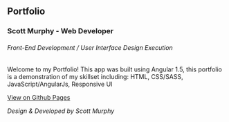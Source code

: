 ## Portfolio
### Scott Murphy - Web Developer 
###### Front-End Development / User Interface Design Execution 
Welcome to my Portfolio!  This app was built using Angular 1.5, this portfolio is a demonstration of my skillset including: HTML, CSS/SASS, JavaScript/AngularJs, Responsive UI

[View on Github Pages](http://scottmurphy1111.github.io/sm-port/#/portfolio)

*Design & Developed by Scott Murphy*